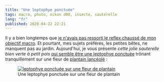 ```yaml
---
title: "Une leptophye ponctuée"
tags: macro, photo, nikon d90, insecte, sauterelle
lang: "fr"
published: 2020-04-22 22:21
---
```


Il y a bien longtemps que [je n'avais pas ressorti le reflex chaussé de mon
objectif macro](/post/syrphe-phacelie/). Et pourtant, mes sujets préférés, les
petites bêtes, ne manquent pas au jardin. Aujourd'hui, je vous présente _cette
jolie sauterelle bien verte à petit pois_ [qui semble être une leptophye
ponctuée](https://www.quelestcetanimal.com/orthopteres/la-leptophye-ponctuee/)
trônant tranquillement sur une fleur de [plantain
lancéolé](https://fr.wikipedia.org/wiki/Plantago_lanceolata)&nbsp;:

<figure class="object-center bordered">
    <a href="/images/sauterelle-leptophye-ponctuee-plantain.jpg"><img loading="lazy" src="/images/660x/sauterelle-leptophye-ponctuee-plantain.jpg" alt="leptophye ponctuée sur une fleur de plantain"></a>
    <figcaption>
    Une leptophye ponctuée sur une fleur de plantain
    </figcaption>
</figure>
